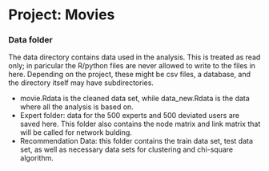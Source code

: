 # Project: Movies
### Data folder

The data directory contains data used in the analysis. This is treated as read only; in paricular the R/python files are never allowed to write to the files in here. Depending on the project, these might be csv files, a database, and the directory itself may have subdirectories.

- movie.Rdata is the cleaned data set, while data_new.Rdata is the data where all the analysis is based on.  
- Expert folder: data for the 500 experts and 500 deviated users are saved here. This folder also contains the node matrix and link matrix that will be called for network bulding.  
- Recommendation Data: this folder contains the train data set, test data set, as well as necessary data sets for clustering and chi-square algorithm.